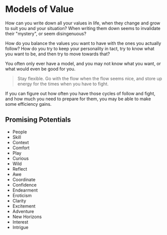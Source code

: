 # Models of Value

How can you write down all your values in life, when they change and grow to suit you and your situation? When writing them down seems to invalidate their "mystery", or seem disingenuous?

How do you balance the values you want to have with the ones you actually follow? How do you try to keep your personality in tact, try to know what you want to be, and then try to move towards that?

You often only ever have a model, and you may not know what you want, or what would even be good for you.

>Stay flexible. Go with the flow when the flow seems nice, and store up energy for the times when you have to fight.

If you can figure out how often you have those cycles of follow and fight, and how much you need to prepare for them, you may be able to make some efficiency gains.

## Promising Potentials

- People
- Skill
- Context
- Comfort
- Play
- Curious
- Wild
- Reflect
- Awe
- Coordinate
- Confidence
- Endearment
- Eroticism
- Clarity
- Excitement
- Adventure
- New Horizons
- Interest
- Intrigue
